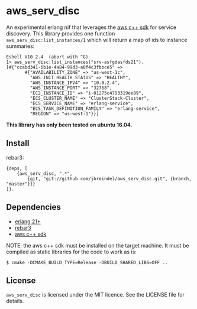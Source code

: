 aws_serv_disc
=====

An experimental erlang nif that leverages the [aws c++ sdk](https://aws.amazon.com/sdk-for-cpp/) for service discovery.
This library provides one function `aws_serv_disc:list_instances/1` which will return a map of ids to instance summaries:

```
Eshell V10.2.4  (abort with ^G)
1> aws_serv_disc:list_instances("srv-asfgdasfds21").
[#{"ccabd341-6b1e-4a84-99d3-a0f4c3fbbce5" =>
       #{"AVAILABILITY_ZONE" => "us-west-1c",
         "AWS_INIT_HEALTH_STATUS" => "HEALTHY",
         "AWS_INSTANCE_IPV4" => "10.0.2.4",
         "AWS_INSTANCE_PORT" => "32768",
         "EC2_INSTANCE_ID" => "i-01275c4793319ee89",
         "ECS_CLUSTER_NAME" => "ClusterStack-Cluster",
         "ECS_SERVICE_NAME" => "erlang-service",
         "ECS_TASK_DEFINITION_FAMILY" => "erlang-service",
         "REGION" => "us-west-1"}}]
```

**This library has only been tested on ubuntu 16.04.**

Install
-----

rebar3:
```
{deps, [
	{aws_serv_disc, ".*",
		{git, "git://github.com/jbreindel/aws_serv_disc.git", {branch, "master"}}}
]}.
```

Dependencies
-----

* [erlang 21+](http://www.erlang.org/)
* [rebar3](https://www.rebar3.org/)
* [aws c++ sdk](https://aws.amazon.com/sdk-for-cpp/)

NOTE: the aws c++ sdk must be installed on the target machine.
It must be compiled as static libraries for the code to work as is:

```
$ cmake -DCMAKE_BUILD_TYPE=Release -DBUILD_SHARED_LIBS=OFF ..
```

License
-----

`aws_serv_disc` is licensed under the MIT licence. See the LICENSE file for details.
